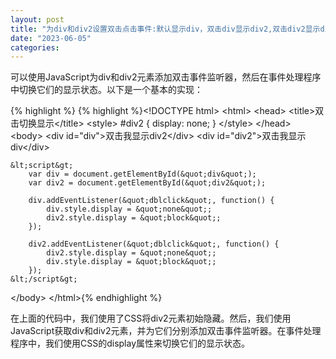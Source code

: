 ```yaml
---
layout: post
title: "为div和div2设置双击点击事件:默认显示div，双击div显示div2,双击div2显示div"
date: "2023-06-05"
categories: 
---
```

<p>可以使用JavaScript为div和div2元素添加双击事件监听器，然后在事件处理程序中切换它们的显示状态。以下是一个基本的实现：</p>

{% highlight %}
{% highlight %}&lt;!DOCTYPE html&gt;
&lt;html&gt;
&lt;head&gt;
	&lt;title&gt;双击切换显示&lt;/title&gt;
	&lt;style&gt;
		#div2 {
			display: none;
		}
	&lt;/style&gt;
&lt;/head&gt;
&lt;body&gt;
	&lt;div id=&quot;div&quot;&gt;双击我显示div2&lt;/div&gt;
	&lt;div id=&quot;div2&quot;&gt;双击我显示div&lt;/div&gt;

	&lt;script&gt;
		var div = document.getElementById(&quot;div&quot;);
		var div2 = document.getElementById(&quot;div2&quot;);

		div.addEventListener(&quot;dblclick&quot;, function() {
			div.style.display = &quot;none&quot;;
			div2.style.display = &quot;block&quot;;
		});

		div2.addEventListener(&quot;dblclick&quot;, function() {
			div2.style.display = &quot;none&quot;;
			div.style.display = &quot;block&quot;;
		});
	&lt;/script&gt;
&lt;/body&gt;
&lt;/html&gt;{% endhighlight %}

<p>在上面的代码中，我们使用了CSS将div2元素初始隐藏。然后，我们使用JavaScript获取div和div2元素，并为它们分别添加双击事件监听器。在事件处理程序中，我们使用CSS的display属性来切换它们的显示状态。</p>

